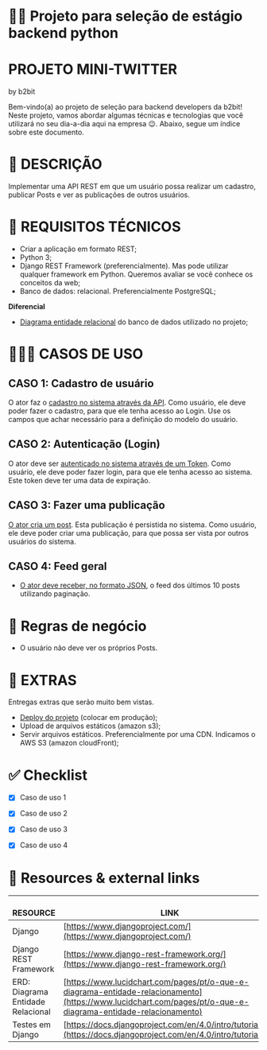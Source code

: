 # 👩‍💻 Projeto para seleção de estágio backend python

# PROJETO MINI-TWITTER

by b2bit

  

Bem-vindo(a) ao projeto de seleção para backend developers da b2bit! Neste projeto, vamos abordar algumas técnicas e tecnologias que você utilizará no seu dia-a-dia aqui na empresa 😉. Abaixo, segue um índice sobre este documento.

  

  

# **🏁 DESCRIÇÃO**

Implementar uma API REST em que um usuário possa realizar um cadastro, publicar Posts e ver as publicações de outros usuários.

  

# **📄 REQUISITOS TÉCNICOS**

*   Criar a aplicação em formato REST;
*   Python 3;
*   Django REST Framework (preferencialmente). Mas pode utilizar qualquer framework em Python. Queremos avaliar se você conhece os conceitos da web;
*   Banco de dados: relacional. Preferencialmente PostgreSQL;

  

**Diferencial**

*   [Diagrama entidade relacional](https://lucid.app/lucidchart/84cc1690-6063-440b-96f8-ce066dcfda1a/edit?viewport_loc=-11%2C-11%2C2219%2C1067%2C0_0&invitationId=inv_41eb459e-0619-4a1b-ad02-b6c706ea817f) do banco de dados utilizado no projeto;

  

# 👨🏼‍🏫 **CASOS DE USO**

## **CASO 1: Cadastro de usuário**

O ator faz o [cadastro no sistema através da API](http://ec2-3-93-213-249.compute-1.amazonaws.com/user/register/). Como usuário, ele deve poder fazer o cadastro, para que ele tenha acesso ao Login. Use os campos que achar necessário para a definição do modelo do usuário.

  

## **CASO 2: Autenticação (Login)**

O ator deve ser [autenticado no sistema através de um Token](http://ec2-3-93-213-249.compute-1.amazonaws.com/user/token/). Como usuário, ele deve poder fazer login, para que ele tenha acesso ao sistema. Este token deve ter uma data de expiração.

  

## **CASO 3: Fazer uma publicação**

[O ator cria um post](http://ec2-3-93-213-249.compute-1.amazonaws.com/posts/). Esta publicação é persistida no sistema. Como usuário, ele deve poder criar uma publicação, para que possa ser vista por outros usuários do sistema.

  

## **CASO 4: Feed geral**

*   [O ator deve receber, no formato JSON](http://ec2-3-93-213-249.compute-1.amazonaws.com/posts/), o feed dos últimos 10 posts utilizando paginação.

  

  

# **📜 Regras de negócio**

*   O usuário não deve ver os próprios Posts.

  

  

# 💯 EXTRAS

Entregas extras que serão muito bem vistas.

*   [Deploy do projeto](http://ec2-3-93-213-249.compute-1.amazonaws.com/posts/) (colocar em produção);
*   Upload de arquivos estáticos (amazon s3);
*   Servir arquivos estáticos. Preferencialmente por uma CDN. Indicamos o AWS S3 (amazon cloudFront);

  

  

# ✅ Checklist

- [x] Caso de uso 1
- [x] Caso de uso 2
- [x] Caso de uso 3
- [x] Caso de uso 4

  

# 🔗 Resources & external links

| <br>**RESOURCE**<br> | <br>**LINK**<br> |
| ---| --- |
| Django | [https://www.djangoproject.com/](https://www.djangoproject.com/) |
| Django REST Framework | [https://www.django-rest-framework.org/](https://www.django-rest-framework.org/) |
| ERD: Diagrama Entidade Relacional | [https://www.lucidchart.com/pages/pt/o-que-e-diagrama-entidade-relacionamento](https://www.lucidchart.com/pages/pt/o-que-e-diagrama-entidade-relacionamento) |
| Testes em Django | [https://docs.djangoproject.com/en/4.0/intro/tutorial05/](https://docs.djangoproject.com/en/4.0/intro/tutorial05/) |
